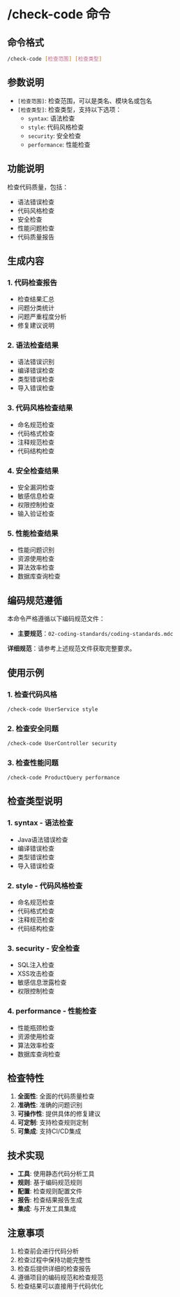 # /check-code 命令

## 命令格式
```bash
/check-code [检查范围] [检查类型]
```

## 参数说明
- `[检查范围]`: 检查范围，可以是类名、模块名或包名
- `[检查类型]`: 检查类型，支持以下选项：
  - `syntax`: 语法检查
  - `style`: 代码风格检查
  - `security`: 安全检查
  - `performance`: 性能检查

## 功能说明
检查代码质量，包括：
- 语法错误检查
- 代码风格检查
- 安全检查
- 性能问题检查
- 代码质量报告

## 生成内容

### 1. 代码检查报告
- 检查结果汇总
- 问题分类统计
- 问题严重程度分析
- 修复建议说明

### 2. 语法检查结果
- 语法错误识别
- 编译错误检查
- 类型错误检查
- 导入错误检查

### 3. 代码风格检查结果
- 命名规范检查
- 代码格式检查
- 注释规范检查
- 代码结构检查

### 4. 安全检查结果
- 安全漏洞检查
- 敏感信息检查
- 权限控制检查
- 输入验证检查

### 5. 性能检查结果
- 性能问题识别
- 资源使用检查
- 算法效率检查
- 数据库查询检查

## 编码规范遵循

本命令严格遵循以下编码规范文件：
- **主要规范**：`02-coding-standards/coding-standards.mdc`

**详细规范**：请参考上述规范文件获取完整要求。

## 使用示例

### 1. 检查代码风格
```bash
/check-code UserService style
```

### 2. 检查安全问题
```bash
/check-code UserController security
```

### 3. 检查性能问题
```bash
/check-code ProductQuery performance
```

## 检查类型说明

### 1. syntax - 语法检查
- Java语法错误检查
- 编译错误检查
- 类型错误检查
- 导入错误检查

### 2. style - 代码风格检查
- 命名规范检查
- 代码格式检查
- 注释规范检查
- 代码结构检查

### 3. security - 安全检查
- SQL注入检查
- XSS攻击检查
- 敏感信息泄露检查
- 权限控制检查

### 4. performance - 性能检查
- 性能瓶颈检查
- 资源使用检查
- 算法效率检查
- 数据库查询检查

## 检查特性
1. **全面性**: 全面的代码质量检查
2. **准确性**: 准确的问题识别
3. **可操作性**: 提供具体的修复建议
4. **可定制**: 支持检查规则定制
5. **可集成**: 支持CI/CD集成

## 技术实现
- **工具**: 使用静态代码分析工具
- **规则**: 基于编码规范规则
- **配置**: 检查规则配置文件
- **报告**: 检查结果报告生成
- **集成**: 与开发工具集成

## 注意事项
1. 检查前会进行代码分析
2. 检查过程中保持功能完整性
3. 检查后提供详细的检查报告
4. 遵循项目的编码规范和检查规范
5. 检查结果可以直接用于代码优化
